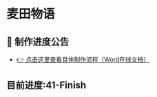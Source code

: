 # 麦田物语

## 📢 制作进度公告

- [👉 点击这里查看具体制作流程（Word在线文档）](https://1drv.ms/w/c/3bea1b7cd31a3118/EcIWbMSko41KtDgkKErV4vABiLNUVpvx4sSoRUuCDTEwRw?e=2Oh0tv)

## 目前进度:41-Finish

